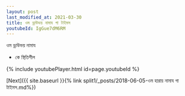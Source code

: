 ```yaml
---
layout: post
last_modified_at: 2021-03-30
title: ওম ড্রাউভয় নামায গা টাইমস
youtubeId: IgGue7dM6RM
---
```

 
 
 ওম ড্রাউভয় নামায  
 
 -  কে স্থিতিশীল 
 
  
 
  
 
 
 
 
 
 


{% include youtubePlayer.html id=page.youtubeId %}
 
[Next]({{ site.baseurl }}{% link  split1/_posts/2018-06-05-ওম হারায় নামায গা টাইমস.md%})
 
